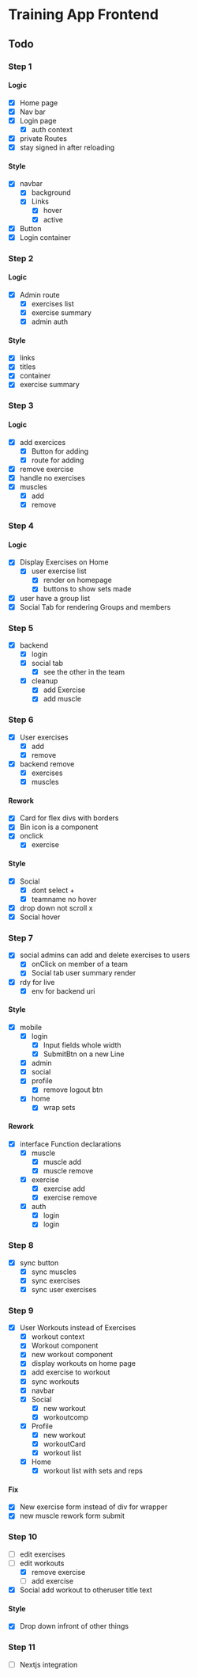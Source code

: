 # Training App Frontend
## Todo
### Step 1
#### Logic
* [X] Home page
* [X] Nav bar
* [X] Login page
  * [X] auth context
* [X] private Routes
* [X] stay signed in after reloading

#### Style
* [X] navbar
  * [X] background
  * [X] Links
    * [X] hover
    * [X] active
* [X] Button
* [X] Login container

### Step 2
#### Logic
* [X] Admin route
  * [X] exercises list
  * [X] exercise summary
  * [X] admin auth

#### Style
* [X] links
* [X] titles
* [X] container
* [X] exercise summary

### Step 3
#### Logic
* [X] add exercices
  * [X] Button for adding
  * [X] route for adding
* [X] remove exercise
* [X] handle no exercises
* [X] muscles
  * [X] add
  * [X] remove

### Step 4
#### Logic
* [X] Display Exercises on Home
  * [X] user exercise list
    * [X] render on homepage
    * [X] buttons to show sets made
* [X] user have a group list
* [X] Social Tab for rendering Groups and members

### Step 5
* [X] backend
  * [X] login
  * [X] social tab
    * [X] see the other in the team
  * [X] cleanup
    * [X] add Exercise
    * [X] add muscle

### Step 6
* [X] User exercises
  * [X] add
  * [X] remove
* [X] backend remove 
  * [X] exercises
  * [X] muscles

#### Rework
* [X] Card for flex divs with borders
* [X] Bin icon is a component
* [X] onclick
  * [X] exercise

#### Style
* [X] Social
  * [X] dont select +
  * [X] teamname no hover
* [X] drop down not scroll x
* [X] Social hover

### Step 7
* [X] social admins can add and delete exercises to users
  * [X] onClick on member of a team
  * [X] Social tab user summary render
* [X] rdy for live
  * [X] env for backend uri

#### Style
* [X] mobile
  * [X] login
    * [X] Input fields whole width
    * [X] SubmitBtn on a new Line
  * [X] admin
  * [X] social
  * [X] profile
    * [X] remove logout btn
  * [X] home
    * [X] wrap sets

#### Rework
* [X] interface Function declarations
  * [X] muscle
    * [X] muscle add
    * [X] muscle remove
  * [X] exercise
    * [X] exercise add
    * [X] exercise remove
  * [X] auth
    * [X] login
    * [X] login

### Step 8
* [X] sync button
  * [X] sync muscles
  * [X] sync exercises
  * [X] sync user exercises

### Step 9
* [X] User Workouts instead of Exercises
  * [X] workout context
  * [X] Workout component
  * [X] new workout component
  * [X] display workouts on home page
  * [X] add exercise to workout
  * [X] sync workouts
  * [X] navbar
  * [X] Social
    * [X] new workout
    * [X] workoutcomp
  * [X] Profile
    * [X] new workout
    * [X] workoutCard
    * [X] workout list
  * [X] Home
    * [X] workout list with sets and reps

#### Fix
* [X] New exercise form instead of div for wrapper
* [X] new muscle rework form submit

### Step 10
* [ ] edit exercises
* [ ] edit workouts
  * [X] remove exercise
  * [ ] add exercise
* [X] Social add workout to otheruser title text

#### Style
* [X] Drop down infront of other things


### Step 11
* [ ] Nextjs  integration
